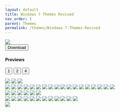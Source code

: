 ```yaml
---
layout: default
title: Windows 7 Themes Revived
nav_order: 1
parent: Themes
permalink: /themes/Windows-7-Themes-Revived
---
```


<img src="https://images-wixmp-ed30a86b8c4ca887773594c2.wixmp.com/i/836bd001-fc1e-41ac-8fce-917bee5d1f0e/dino2ml-ee84d62e-9ad3-4dbe-a5f3-62c414afec6e.png/v1/fill/w_1200,h_557,q_80,strp/windows_7_themes_revived_by_og_nimbi_dino2ml-fullview.jpg" /><br />
<a href="https://github.com/The-Back-Room/Windows-7-Themes-Revived/archive/refs/heads/main.zip">
<button style="text-align:center" type="button" name="button" class="btn">Download</button></a>

<h4>Previews</h4>

<button style="text-align:center" class="flex-btn" onclick="one()">1</button>
<button style="text-align:center" class="flex-btn" onclick="two()">2</button>
<button style="text-align:center" class="flex-btn" onclick="four()">4</button>

<div class="row"> 
  <div class="column">
    <img src="../assets/PreviewImages/Windows-7-Themes-Revived/Home Premium.png" />
    <img src="../assets/PreviewImages/Windows-7-Themes-Revived/Professional.png" />
    <img src="../assets/PreviewImages/Windows-7-Themes-Revived/Ultimate.png" />
  </div>
  <div class="column">
    <img src="../assets/PreviewImages/Windows-7-Themes-Revived/Australia.png" />
    <img src="../assets/PreviewImages/Windows-7-Themes-Revived/Brazil.png" />
    <img src="../assets/PreviewImages/Windows-7-Themes-Revived/Canada.png" />
    <img src="../assets/PreviewImages/Windows-7-Themes-Revived/China.png" />
    <img src="../assets/PreviewImages/Windows-7-Themes-Revived/France.png" />
    <img src="../assets/PreviewImages/Windows-7-Themes-Revived/Germany.png" />
    <img src="../assets/PreviewImages/Windows-7-Themes-Revived/India.png" />
    <img src="../assets/PreviewImages/Windows-7-Themes-Revived/Italy.png" />
    <img src="../assets/PreviewImages/Windows-7-Themes-Revived/Japan.png" />
    <img src="../assets/PreviewImages/Windows-7-Themes-Revived/Korea.png" />
    <img src="../assets/PreviewImages/Windows-7-Themes-Revived/Mexico.png" />
    <img src="../assets/PreviewImages/Windows-7-Themes-Revived/Poland.png" />
    <img src="../assets/PreviewImages/Windows-7-Themes-Revived/Russia.png" />
    <img src="../assets/PreviewImages/Windows-7-Themes-Revived/South Africa.png" />
    <img src="../assets/PreviewImages/Windows-7-Themes-Revived/Spain.png" />
    <img src="../assets/PreviewImages/Windows-7-Themes-Revived/Taiwan.png">
    <img src="../assets/PreviewImages/Windows-7-Themes-Revived/United Kingdoms.png" />
    <img src="../assets/PreviewImages/Windows-7-Themes-Revived/United States.png" />
  </div>
  <div class="column">
    <img src="../assets/PreviewImages/Windows-7-Themes-Revived/Nature.png" />
    <img src="../assets/PreviewImages/Windows-7-Themes-Revived/Landscapes.png" />
    <img src="../assets/PreviewImages/Windows-7-Themes-Revived/Scenes.png" />
    <img src="../assets/PreviewImages/Windows-7-Themes-Revived/Characters.png" />
    <img src="../assets/PreviewImages/Windows-7-Themes-Revived/Architecture.png" />
    <img src="../assets/PreviewImages/Windows-7-Themes-Revived/Windows 7 Classic.png" />
  </div>
  <div class="column">
    <img src="../assets/PreviewImages/Windows-7-Themes-Revived/Ultimate Black.png" />
    <img src="../assets/PreviewImages/Windows-7-Themes-Revived/Ultimate Bliss.png" />
    <img src="../assets/PreviewImages/Windows-7-Themes-Revived/Ultimate Blush.png" />
    <img src="../assets/PreviewImages/Windows-7-Themes-Revived/Ultimate Fire.png" />
    <img src="../assets/PreviewImages/Windows-7-Themes-Revived/Ultimate Light.png" />
    <img src="../assets/PreviewImages/Windows-7-Themes-Revived/Ultimate Lime.png" />
    <img src="../assets/PreviewImages/Windows-7-Themes-Revived/Ultimate Orange.png" />
    <img src="../assets/PreviewImages/Windows-7-Themes-Revived/Ultimate Ruby.png" />
    <img src="../assets/PreviewImages/Windows-7-Themes-Revived/Ultimate Sea.png" />
    <img src="../assets/PreviewImages/Windows-7-Themes-Revived/Ultimate Sky.png" />
    <img src="../assets/PreviewImages/Windows-7-Themes-Revived/Ultimate Twilight.png" />
    <img src="../assets/PreviewImages/Windows-7-Themes-Revived/Ultimate Violet.png" />
  </div>
  <div class="column">
    <img src="../assets/PreviewImages/Windows-7-Themes-Revived/Bullet Asylum.png" />
  </div>
</div>
